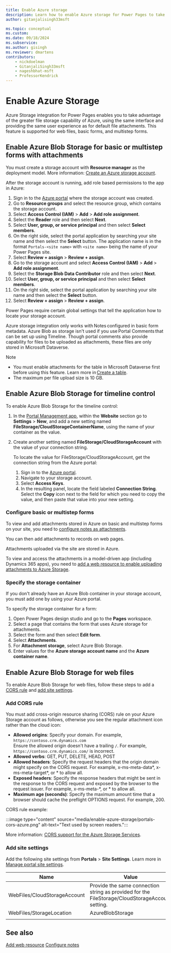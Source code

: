 ```yaml
---
title: Enable Azure storage
description: Learn how to enable Azure storage for Power Pages to take advantage of the greater file storage capability of Azure.
author: gitanjalisingh33msft

ms.topic: conceptual
ms.custom: 
ms.date: 09/18/2024
ms.subservice: 
ms.author: gisingh
ms.reviewer: dmartens
contributors:
    - nickdoelman
    - GitanjaliSingh33msft
    - nageshbhat-msft
    - ProfessorKendrick
---
```


# Enable Azure Storage

Azure Storage integration for Power Pages enables you to take advantage of the greater file storage capability of Azure, using the same interface and providing the same user experience as for default file attachments. This feature is supported for web files, basic forms, and multistep forms.

## Enable Azure Blob Storage for basic or multistep forms with attachments

You must create a storage account with **Resource manager** as the deployment model. More information: [Create an Azure storage account](/azure/storage/common/storage-account-create?tabs=azure-portal).

After the storage account is running, add role based permissions to the app in Azure:

1. Sign in to the [Azure portal](https://portal.azure.com) where the storage account was created.
1. Go to **Resource groups** and select the resource group, which contains the storage account.
1. Select **Access Control (IAM)** > **Add** > **Add role assignment**.
1. Select the **Reader** role and then select **Next**.
1. Select **User, group, or service principal** and then select **Select members**.
1. On the right side, select the portal application by searching your site name and then select the **Select** button. The application name is in the format `Portals-<site name>` with `<site name>` being the name of your Power Pages site.
1. Select **Review + assign** >  **Review + assign**.
1. Go to the storage account and select **Access Control (IAM)** > **Add** > **Add role assignment**.
1. Select the **Storage Blob Data Contributor** role and then select **Next**.
1. Select **User, group, or service principal** and then select **Select members**.
1. On the right side, select the portal application by searching your site name and then select the **Select** button.
1. Select **Review + assign** >  **Review + assign**.

Power Pages require certain global settings that tell the application how to locate your storage account.  

Azure storage integration only works with Notes configured in basic form metadata. Azure Blob as storage isn't used if you use Portal Comments that can be set up using Timeline. Though portal comments also provide capability for files to be uploaded as attachments, these files are only stored in Microsoft Dataverse.

> [!NOTE]
> * You must enable attachments for the table in Microsoft Dataverse first before using this feature. Learn more in [Create a table](/power-apps/maker/data-platform/data-platform-create-entity).
> * The maximum per file upload size is 10 GB.

## Enable Azure Blob Storage for timeline control

To enable Azure Blob Storage for the timeline control:

1. In the [Portal Management app](portal-management-app.md), within the **Website** section go to **Settings** > **New**, and add a new setting named **FileStorage/CloudStorageContainerName**, using the name of your container as the value.
1. Create another setting named **FileStorage/CloudStorageAccount** with the value of your connection string.

    To locate the value for FileStorage/CloudStorageAccount, get the connection string from the Azure portal:
    1. Sign in to the [Azure portal](https://portal.azure.com).
    1. Navigate to your storage account.
    1. Select **Access Keys**.
    1. In the resulting panel, locate the field labeled **Connection String**. Select the **Copy** icon next to the field for which you need to copy the value, and then paste that value into your new setting.

### Configure basic or multistep forms

To view and add attachments stored in Azure on basic and multistep forms on your site, you need to [configure notes as attachments](configure-notes.md).

You can then add attachments to records on web pages.

Attachments uploaded via the site are stored in Azure.

To view and access the attachments in a model-driven app (including Dynamics 365 apps), you need to [add a web resource to enable uploading attachments to Azure Storage](add-web-resource.md).

### Specify the storage container

If you don't already have an Azure Blob container in your storage account, you must add one by using your Azure portal.

To specify the storage container for a form:

1. Open Power Pages design studio and go to the **Pages** workspace.
1. Select a page that contains the form that uses Azure storage for attachments.
1. Select the form and then select **Edit form**.
1. Select **Attachments**.
1. For **Attachment storage**, select Azure Blob Storage.
1. Enter values for the **Azure storage account name** and the **Azure container name**.

## Enable Azure Blob Storage for web files

To enable Azure Blob Storage for web files, follow these steps to add a [CORS rule](#add-cors-rule) and [add site settings](#add-site-settings).

### Add CORS rule

You must add cross-origin resource sharing (CORS) rule on your Azure Storage account as follows, otherwise you see the regular attachment icon rather than the cloud icon:

* **Allowed origins**: Specify your domain. For example, `https://contoso.crm.dynamics.com` <br /> Ensure the allowed origin doesn't have a trailing `/`. For example, `https://contoso.crm.dynamics.com/` is incorrect.
* **Allowed verbs**: GET, PUT, DELETE, HEAD, POST
* **Allowed headers**: Specify the request headers that the origin domain might specify on the CORS request. For example, x-ms-meta-data\*, x-ms-meta-target\*, or \* to allow all.
* **Exposed headers**: Specify the response headers that might be sent in the response to the CORS request and exposed by the browser to the request issuer. For example, x-ms-meta-\*, or \* to allow all.
* **Maximum age (seconds)**: Specify the maximum amount time that a browser should cache the preflight OPTIONS request. For example, 200.

CORS rule example:

:::image type="content" source="media/enable-azure-storage/portals-cors-azure.png" alt-text="Text used by screen readers.":::

More information: [CORS support for the Azure Storage Services](/rest/api/storageservices/cross-origin-resource-sharing--cors--support-for-the-azure-storage-services).

### Add site settings

Add the following site settings from **Portals** > **Site Settings**. Learn more in [Manage portal site settings](/power-apps/maker/portals/configure/configure-site-settings).

|Name|Value|
|-----|-----|
|WebFiles/CloudStorageAccount|Provide the same connection string as provided for the FileStorage/CloudStorageAccount setting.|
|WebFiles/StorageLocation|AzureBlobStorage|
|||

## See also

[Add web resource](add-web-resource.md)
[Configure notes](configure-notes.md)

